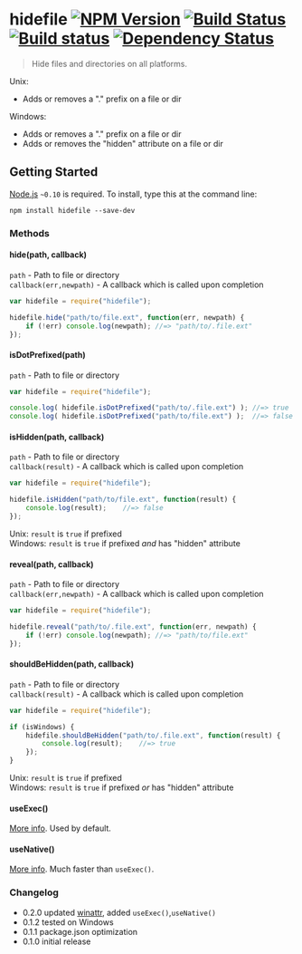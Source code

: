 # hidefile [![NPM Version](http://badge.fury.io/js/hidefile.svg)](http://badge.fury.io/js/hidefile) [![Build Status](https://secure.travis-ci.org/stevenvachon/hidefile.svg)](http://travis-ci.org/stevenvachon/hidefile) [![Build status](https://ci.appveyor.com/api/projects/status/n3obce2u8sbtu0ty)](https://ci.appveyor.com/project/stevenvachon/hidefile) [![Dependency Status](https://david-dm.org/stevenvachon/hidefile.svg)](https://david-dm.org/stevenvachon/hidefile)

> Hide files and directories on all platforms.

Unix:
* Adds or removes a "." prefix on a file or dir

Windows:
* Adds or removes a "." prefix on a file or dir
* Adds or removes the "hidden" attribute on a file or dir

## Getting Started

[Node.js](http://nodejs.org/) `~0.10` is required. To install, type this at the command line:
```
npm install hidefile --save-dev
```

### Methods

#### hide(path, callback)
`path` - Path to file or directory  
`callback(err,newpath)` - A callback which is called upon completion  
```js
var hidefile = require("hidefile");

hidefile.hide("path/to/file.ext", function(err, newpath) {
	if (!err) console.log(newpath);	//=> "path/to/.file.ext"
});
```

#### isDotPrefixed(path)
`path` - Path to file or directory  
```js
var hidefile = require("hidefile");

console.log( hidefile.isDotPrefixed("path/to/.file.ext") );	//=> true
console.log( hidefile.isDotPrefixed("path/to/file.ext") );	//=> false
```

#### isHidden(path, callback)
`path` - Path to file or directory  
`callback(result)` - A callback which is called upon completion  
```js
var hidefile = require("hidefile");

hidefile.isHidden("path/to/file.ext", function(result) {
	console.log(result);	//=> false
});
```
Unix: `result` is `true` if prefixed  
Windows: `result` is `true` if prefixed *and* has "hidden" attribute  

#### reveal(path, callback)
`path` - Path to file or directory  
`callback(err,newpath)` - A callback which is called upon completion  
```js
var hidefile = require("hidefile");

hidefile.reveal("path/to/.file.ext", function(err, newpath) {
	if (!err) console.log(newpath);	//=> "path/to/file.ext"
});
```

#### shouldBeHidden(path, callback)
`path` - Path to file or directory  
`callback(result)` - A callback which is called upon completion  
```js
var hidefile = require("hidefile");

if (isWindows) {
	hidefile.shouldBeHidden("path/to/.file.ext", function(result) {
		console.log(result);	//=> true
	});
}
```
Unix: `result` is `true` if prefixed  
Windows: `result` is `true` if prefixed *or* has "hidden" attribute  

#### useExec()
[More info](https://github.com/stevenvachon/winattr/#useexec). Used by default.

#### useNative()
[More info](https://github.com/stevenvachon/winattr/#usenative). Much faster than `useExec()`.

### Changelog
* 0.2.0 updated [winattr](https://npmjs.org/package/winattr), added `useExec()`,`useNative()`
* 0.1.2 tested on Windows
* 0.1.1 package.json optimization
* 0.1.0 initial release
